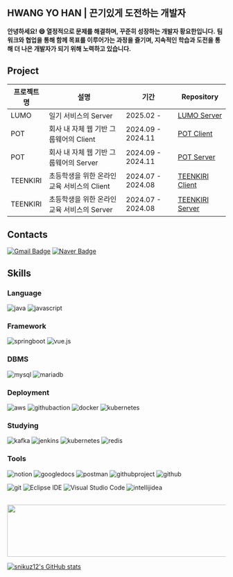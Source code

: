 ## HWANG YO HAN | 끈기있게 도전하는 개발자
**안녕하세요! 😄 열정적으로 문제를 해결하며, 꾸준히 성장하는 개발자 황요한입니다.**
**팀워크와 협업을 통해 함께 목표를 이루어가는 과정을 즐기며, 지속적인 학습과 도전을 통해 더 나은 개발자가 되기 위해 노력하고 있습니다.**


## Project
| 프로젝트명| 설명 | 기간 | Repository |
|------------------------|-------------------------------------------------------|----------------------|--------------------------------------------------------------------------------------|
| LUMO       | 일기 서비스의 Server                      | 2025.02 -             | [LUMO Server](https://github.com/snikuz12/LUMO_BE.git)                  |
| POT        | 회사 내 자체 웹 기반 그룹웨어의 Client        | 2024.09 - 2024.11     | [POT Client](https://github.com/snikuz12/POT_fe.git)                  |
| POT        | 회사 내 자체 웹 기반 그룹웨어의 Server        | 2024.09 - 2024.11     | [POT Server](https://github.com/snikuz12/POT_be.git)                   |
| TEENKIRI   | 초등학생을 위한 온라인 교육 서비스의 Client     | 2024.07 - 2024.08     | [TEENKIRI Client](https://github.com/snikuz12/TEENKIRI_FRONT.git)                 | 
| TEENKIRI   | 초등학생을 위한 온라인 교육 서비스의 Server     | 2024.07 - 2024.08     | [TEENKIRI Server](https://github.com/snikuz12/TEENKIRI_BACKEND.git)                  |

## Contacts
[![Gmail Badge](https://img.shields.io/badge/Gmail-d14836?style=flat-square&logo=Gmail&logoColor=white&link=mailto:yohanhwang10@gmail.com)](mailto:yohanhwang10@gmail.com)
[![Naver Badge](https://img.shields.io/badge/Naver-03C75A?style=flat-square&logo=Naver&logoColor=white&link=mailto:snikuz12@naver.com)](mailto:snikuz12@naver.com)


## Skills

### Language
![java](https://img.shields.io/badge/java-007396?style=for-the-badge&logo=java&logoColor=white)
![javascript](https://img.shields.io/badge/javascript-F7DF1E?style=for-the-badge&logo=javascript&logoColor=black)


### Framework
![springboot](https://img.shields.io/badge/springboot-6DB33F?style=for-the-badge&logo=springboot&logoColor=white)
![vue.js](https://img.shields.io/badge/vue.js-4FC08D?style=for-the-badge&logo=vue.js&logoColor=white)


### DBMS
![mysql](https://img.shields.io/badge/mysql-4479A1?style=for-the-badge&logo=mysql&logoColor=white)
![mariadb](https://img.shields.io/badge/mariadb-003545?style=for-the-badge&logo=mariadb&logoColor=white)


### Deployment
![aws](https://img.shields.io/badge/aws-232F3E?style=for-the-badge&logo=aws&logoColor=white)
![githubaction](https://img.shields.io/badge/github_action-2088FF?style=for-the-badge&logo=githubactions&logoColor=white)
![docker](https://img.shields.io/badge/docker-2496ED?style=for-the-badge&logo=docker&logoColor=white)
![kubernetes](https://img.shields.io/badge/kubernetes-326CE5?style=for-the-badge&logo=kubernetes&logoColor=white)


### Studying
![kafka](https://img.shields.io/badge/apache_kafka-231F20?style=for-the-badge&logo=apachekafka&logoColor=white)
![jenkins](https://img.shields.io/badge/jenkins-D24939?style=for-the-badge&logo=jenkins&logoColor=white)
![kubernetes](https://img.shields.io/badge/kubernetes-326CE5?style=for-the-badge&logo=kubernetes&logoColor=white)
![redis](https://img.shields.io/badge/redis-DC382D?style=for-the-badge&logo=redis&logoColor=white)

### Tools
![notion](https://img.shields.io/badge/notion-000000?style=for-the-badge&logo=notion&logoColor=white)
![googledocs](https://img.shields.io/badge/google_docs-34B7F1?style=for-the-badge&logo=googledocs&logoColor=white)
![postman](https://img.shields.io/badge/postman-FF6C37?style=for-the-badge&logo=postman&logoColor=white)
![githubproject](https://img.shields.io/badge/github_project-0366D6?style=for-the-badge&logo=github&logoColor=white)
![github](https://img.shields.io/badge/github-181717?style=for-the-badge&logo=github&logoColor=white)

![git](https://img.shields.io/badge/git-F05032?style=for-the-badge&logo=git&logoColor=white)
![Eclipse IDE](https://img.shields.io/badge/Eclipse%20IDE-2C2255.svg?&style=for-the-badge&logo=Eclipse%20IDE&logoColor=white)
![Visual Studio Code](https://img.shields.io/badge/Visual%20Studio%20Code-007ACC.svg?&style=for-the-badge&logo=Visual%20Studio%20Code&logoColor=white)
![intellijidea](https://img.shields.io/badge/intellij%20idea-000000?style=for-the-badge&logo=intellijidea&logoColor=white)
<br>
<br>


<a href="https://www.gitanimals.org/en_US?utm_medium=image&utm_source=snikuz12&utm_content=line">
  <img
    src="https://render.gitanimals.org/lines/snikuz12?pet-id=670157944397296275"
    width="600"
    height="120"
  />
</a>
  
  
[![snikuz12's GitHub stats](https://github-readme-stats.vercel.app/api?username=snikuz12&theme=radical)](https://github.com/snikuz12/github-readme-stats)
